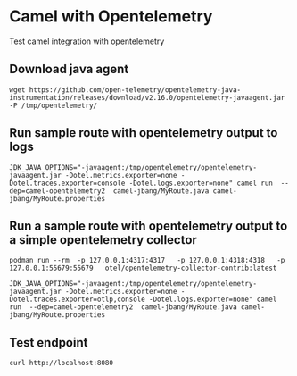 # Camel with Opentelemetry

Test camel integration with opentelemetry

## Download java agent
```
wget https://github.com/open-telemetry/opentelemetry-java-instrumentation/releases/download/v2.16.0/opentelemetry-javaagent.jar -P /tmp/opentelemetry/
```

## Run sample route with opentelemetry output to logs
```
JDK_JAVA_OPTIONS="-javaagent:/tmp/opentelemetry/opentelemetry-javaagent.jar -Dotel.metrics.exporter=none -Dotel.traces.exporter=console -Dotel.logs.exporter=none" camel run  --dep=camel-opentelemetry2  camel-jbang/MyRoute.java camel-jbang/MyRoute.properties
```

## Run a sample route with opentelemetry output to a simple opentelemetry collector

```
podman run --rm  -p 127.0.0.1:4317:4317   -p 127.0.0.1:4318:4318   -p 127.0.0.1:55679:55679   otel/opentelemetry-collector-contrib:latest
```

```
JDK_JAVA_OPTIONS="-javaagent:/tmp/opentelemetry/opentelemetry-javaagent.jar -Dotel.metrics.exporter=none -Dotel.traces.exporter=otlp,console -Dotel.logs.exporter=none" camel run  --dep=camel-opentelemetry2  camel-jbang/MyRoute.java camel-jbang/MyRoute.properties
```


## Test endpoint
```
curl http://localhost:8080
```


